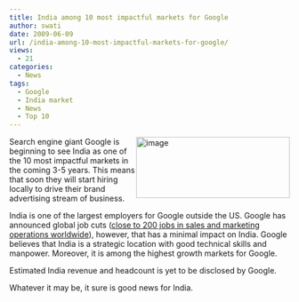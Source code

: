 ```yaml
---
title: India among 10 most impactful markets for Google
author: swati
date: 2009-06-09
url: /india-among-10-most-impactful-markets-for-google/
views:
  - 21
categories:
  - News
tags:
  - Google
  - India market
  - News
  - Top 10
---
```

<img class="alignright wp-image-53772" style="border: 0pt none;margin-left: 0px;margin-right: 0px" src="http://cdn.devilsworkshop.org/files/2009/06/image17.png" border="0" alt="image" width="276" height="110" align="right" />

Search engine giant Google is beginning to see India as one of the 10 most impactful markets in the coming 3-5 years. This means that soon they will start hiring locally to drive their brand advertising stream of business.

India is one of the largest employers for Google outside the US. Google has announced global job cuts ([close to 200 jobs in sales and marketing operations worldwide][1]), however, that has a minimal impact on India. Google believes that India is a strategic location with good technical skills and manpower. Moreover, it is among the highest growth markets for Google.

Estimated India revenue and headcount is yet to be disclosed by Google.

Whatever it may be, it sure is good news for India.

 [1]: http://devilsworkshop.org/recent-it-layoffs-numbers-on-the-rise/
